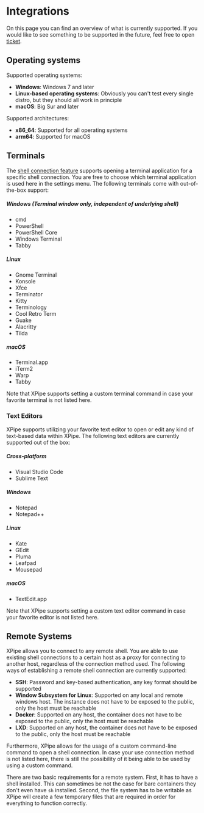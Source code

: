 # Integrations

On this page you can find an overview of what is currently supported.
If you would like to see something to be supported in the future,
feel free to open [ticket](https://github.com/xpipe-io/xpipe/issues).

## Operating systems

Supported operating systems:
- **Windows**: Windows 7 and later
- **Linux-based operating systems**: Obviously you can't test every single distro, but they should all work in principle
- **macOS**: Big Sur and later

Supported architectures:
- **x86_64**: Supported for all operating systems
- **arm64**: Supported for macOS

## Terminals

The [shell connection feature](connections/shell-connections) supports opening a terminal application for a specific shell connection.
You are free to choose which terminal application is used here in the settings menu.
The following terminals come with out-of-the-box support:

##### Windows (Terminal window only, independent of underlying shell)
- cmd
- PowerShell
- PowerShell Core
- Windows Terminal
- Tabby

##### Linux
- Gnome Terminal
- Konsole
- Xfce
- Terminator
- Kitty
- Terminology
- Cool Retro Term
- Guake
- Alacritty
- Tilda

##### macOS
- Terminal.app
- iTerm2
- Warp
- Tabby

Note that XPipe supports setting a custom terminal command in case your favorite terminal is not listed here.

### Text Editors

XPipe supports utilizing your favorite text editor to open or edit any kind of text-based data within XPipe.
The following text editors are currently supported out of the box:

##### Cross-platform
- Visual Studio Code
- Sublime Text

##### Windows
- Notepad
- Notepad++

##### Linux
- Kate
- GEdit
- Pluma
- Leafpad
- Mousepad

##### macOS
- TextEdit.app

Note that XPipe supports setting a custom text editor command in case your favorite editor is not listed here.

## Remote Systems

XPipe allows you to connect to any remote shell.
You are able to use existing shell connections to a certain host as a proxy for
connecting to another host, regardless of the connection method used.
The following ways of establishing a remote shell connection are currently supported:
- **SSH**: Password and key-based authentication, any key format should be supported
- **Window Subsystem for Linux**: Supported on any local and remote windows host. The instance
  does not have to be exposed to the public, only the host must be reachable
- **Docker**: Supported on any host, the container does not have to be exposed to the public, only the host must be reachable
- **LXD**: Supported on any host, the container does not have to be exposed to the public, only the host must be reachable

Furthermore, XPipe allows for the usage of a custom command-line command to open a shell connection.
In case your use connection method is not listed here, there is still
the possibility of it being able to be used by using a custom command.

There are two basic requirements for a remote system.
First, it has to have a shell installed.
This can sometimes be not the case for bare containers they don't even have `sh` installed.
Second, the file system has to be writable as XPipe will
create a few temporary files that are required in order for everything to function correctly.
